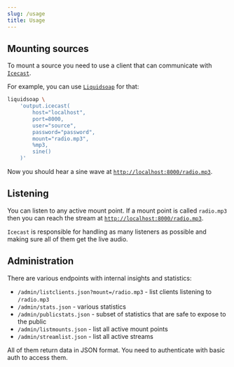 ```yaml
---
slug: /usage
title: Usage
---
```


## Mounting sources

To mount a source you need to use a client that can communicate with [`Icecast`](https://icecast.org).

For example, you can use [`Liquidsoap`](https://www.liquidsoap.info) for that:

```sh
liquidsoap \
    'output.icecast(
        host="localhost",
        port=8000,
        user="source",
        password="password",
        mount="radio.mp3",
        %mp3,
        sine()
    )'
```

Now you should hear a sine wave at
[`http://localhost:8000/radio.mp3`](http://localhost:8000/radio.mp3).

## Listening

You can listen to any active mount point.
If a mount point is called `radio.mp3`
then you can reach the stream at
[`http://localhost:8000/radio.mp3`](http://localhost:8000/radio.mp3).

`Icecast` is responsible for handling as many listeners as possible
and making sure all of them get the live audio.

## Administration

There are various endpoints with internal insights and statistics:

- `/admin/listclients.json?mount=/radio.mp3` -
  list clients listening to `/radio.mp3`
- `/admin/stats.json` -
  various statistics
- `/admin/publicstats.json` -
  subset of statistics that are safe to expose to the public
- `/admin/listmounts.json` -
  list all active mount points
- `/admin/streamlist.json` -
  list all active streams

All of them return data in JSON format.
You need to authenticate with basic auth to access them.
